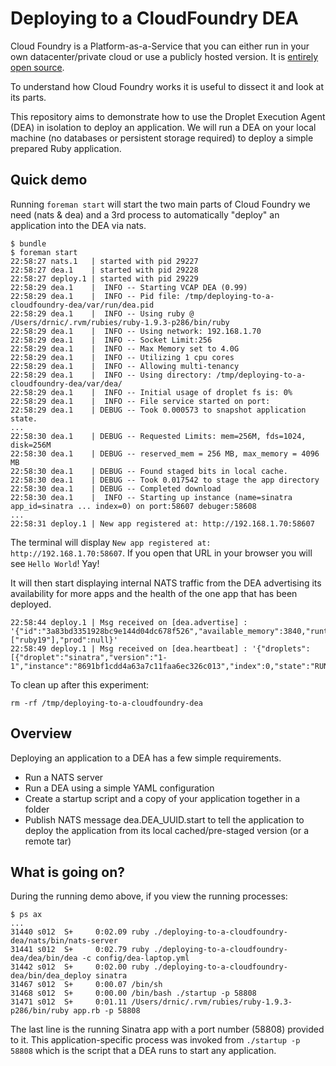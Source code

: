 # Deploying to a CloudFoundry DEA

Cloud Foundry is a Platform-as-a-Service that you can either run in your own datacenter/private cloud or use a publicly hosted version. It is [entirely open source](github.com/cloudfoundry/).

To understand how Cloud Foundry works it is useful to dissect it and look at its parts.

This repository aims to demonstrate how to use the Droplet Execution Agent (DEA) in isolation to deploy an application. We will run a DEA on your local machine (no databases or persistent storage required) to deploy a simple prepared Ruby application.

## Quick demo

Running `foreman start` will start the two main parts of Cloud Foundry we need (nats & dea) and a 3rd process to automatically "deploy" an application into the DEA via nats.

```
$ bundle
$ foreman start
22:58:27 nats.1   | started with pid 29227
22:58:27 dea.1    | started with pid 29228
22:58:27 deploy.1 | started with pid 29229
22:58:29 dea.1    |  INFO -- Starting VCAP DEA (0.99)
22:58:29 dea.1    |  INFO -- Pid file: /tmp/deploying-to-a-cloudfoundry-dea/var/run/dea.pid
22:58:29 dea.1    |  INFO -- Using ruby @ /Users/drnic/.rvm/rubies/ruby-1.9.3-p286/bin/ruby
22:58:29 dea.1    |  INFO -- Using network: 192.168.1.70
22:58:29 dea.1    |  INFO -- Socket Limit:256
22:58:29 dea.1    |  INFO -- Max Memory set to 4.0G
22:58:29 dea.1    |  INFO -- Utilizing 1 cpu cores
22:58:29 dea.1    |  INFO -- Allowing multi-tenancy
22:58:29 dea.1    |  INFO -- Using directory: /tmp/deploying-to-a-cloudfoundry-dea/var/dea/
22:58:29 dea.1    |  INFO -- Initial usage of droplet fs is: 0%
22:58:29 dea.1    |  INFO -- File service started on port: 
22:58:29 dea.1    | DEBUG -- Took 0.000573 to snapshot application state.
...
22:58:30 dea.1    | DEBUG -- Requested Limits: mem=256M, fds=1024, disk=256M
22:58:30 dea.1    | DEBUG -- reserved_mem = 256 MB, max_memory = 4096 MB
22:58:30 dea.1    | DEBUG -- Found staged bits in local cache.
22:58:30 dea.1    | DEBUG -- Took 0.017542 to stage the app directory
22:58:30 dea.1    | DEBUG -- Completed download
22:58:30 dea.1    |  INFO -- Starting up instance (name=sinatra app_id=sinatra ... index=0) on port:58607 debuger:58608
...
22:58:31 deploy.1 | New app registered at: http://192.168.1.70:58607
```

The terminal will display `New app registered at: http://192.168.1.70:58607`. If you open that URL in your browser you will see `Hello World`! Yay!

It will then start displaying internal NATS traffic from the DEA advertising its availability for more apps and the health of the one app that has been deployed.

```
22:58:44 deploy.1 | Msg received on [dea.advertise] : '{"id":"3a83bd3351928bc9e144d04dc678f526","available_memory":3840,"runtimes":["ruby19"],"prod":null}'
22:58:49 deploy.1 | Msg received on [dea.heartbeat] : '{"droplets":[{"droplet":"sinatra","version":"1-1","instance":"8691bf1cdd4a63a7c11faa6ec326c013","index":0,"state":"RUNNING","state_timestamp":1352789911,"cc_partition":"default"}],"dea":"3a83bd3351928bc9e144d04dc678f526","prod":null}'
```

To clean up after this experiment:

```
rm -rf /tmp/deploying-to-a-cloudfoundry-dea
```

## Overview

Deploying an application to a DEA has a few simple requirements.

* Run a NATS server
* Run a DEA using a simple YAML configuration
* Create a startup script and a copy of your application together in a folder
* Publish NATS message dea.DEA_UUID.start to tell the application to deploy the application from its local cached/pre-staged version (or a remote tar)

## What is going on?

During the running demo above, if you view the running processes:

```
$ ps ax
...
31440 s012  S+     0:02.09 ruby ./deploying-to-a-cloudfoundry-dea/nats/bin/nats-server
31441 s012  S+     0:02.79 ruby ./deploying-to-a-cloudfoundry-dea/dea/bin/dea -c config/dea-laptop.yml
31442 s012  S+     0:02.00 ruby ./deploying-to-a-cloudfoundry-dea/bin/dea_deploy sinatra
31467 s012  S+     0:00.07 /bin/sh
31468 s012  S+     0:00.00 /bin/bash ./startup -p 58808
31471 s012  S+     0:01.11 /Users/drnic/.rvm/rubies/ruby-1.9.3-p286/bin/ruby app.rb -p 58808
```

The last line is the running Sinatra app with a port number (58808) provided to it. This application-specific process was invoked from `./startup -p 58808` which is the script that a DEA runs to start any application.
